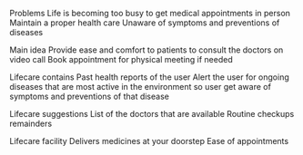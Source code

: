Problems
Life is becoming too busy to get medical appointments in person
Maintain a proper health care
Unaware of symptoms and preventions of diseases

Main idea 
Provide ease and comfort to patients to consult the doctors on video call
Book appointment for physical meeting if needed

Lifecare contains 
Past health reports of the user 
Alert the user for ongoing diseases that are most active in the environment so user get aware of symptoms and preventions of that disease 

Lifecare suggestions
List of the doctors that are available 
Routine checkups remainders

Lifecare facility
Delivers medicines at your doorstep
Ease of appointments
